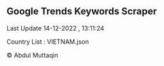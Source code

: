 

## Google Trends Keywords Scraper 
 
Last Update 14-12-2022 , 13:11:24

Country List :
VIETNAM.json



© Abdul Muttaqin 
